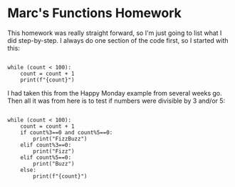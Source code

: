 # Marc's Functions Homework
This homework was really straight forward, so I'm just going to list what I did step-by-step. I always do one section of the code first, so I started with this:

```count = 0

while (count < 100):
    count = count + 1
    print(f"{count}")
```

I had taken this from the Happy Monday example from several weeks go. Then all it was from here is to test if numbers were divisible by 3 and/or 5:

```count = 0

while (count < 100):
    count = count + 1
    if count%3==0 and count%5==0:
        print("FizzBuzz")
    elif count%3==0:
        print("Fizz")
    elif count%5==0:
        print("Buzz")
    else:
        print(f"{count}")
```